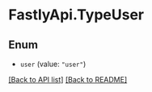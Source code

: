 # FastlyApi.TypeUser

## Enum


* `user` (value: `"user"`)



[[Back to API list]](../../README.md#endpoints) [[Back to README]](../../README.md)
